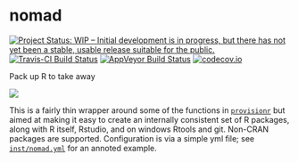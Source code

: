 # nomad

[![Project Status: WIP – Initial development is in progress, but there has not yet been a stable, usable release suitable for the public.](http://www.repostatus.org/badges/latest/wip.svg)](http://www.repostatus.org/#wip)
[![Travis-CI Build Status](https://travis-ci.org/reconhub/nomad.svg?branch=master)](https://travis-ci.org/reconhub/nomad)
[![AppVeyor Build Status](https://ci.appveyor.com/api/projects/status/github/reconhub/nomad?branch=master&svg=true)](https://ci.appveyor.com/project/reconhub/nomad)
[![codecov.io](https://codecov.io/github/reconhub/nomad/coverage.svg?branch=master)](https://codecov.io/github/reconhub/nomad?branch=master)

Pack up R to take away

![](https://media.giphy.com/media/AdDvHL64m5qbS/giphy.gif)

This is a fairly thin wrapper around some of the functions in [`provisionr`](https://github.com/richfitz/provisionr) but aimed at making it easy to create an internally consistent set of R packages, along with R itself, Rstudio, and on windows Rtools and git.  Non-CRAN packages are supported.  Configuration is via a simple yml file; see [`inst/nomad.yml`](inst/nomad.yml) for an annoted example.
